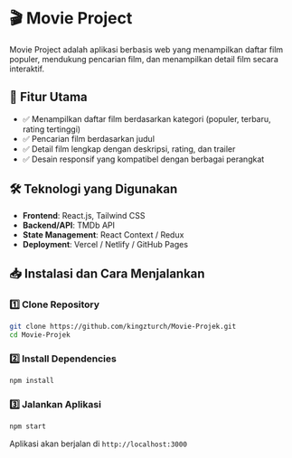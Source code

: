 # 🎬 Movie Project

Movie Project adalah aplikasi berbasis web yang menampilkan daftar film populer, mendukung pencarian film, dan menampilkan detail film secara interaktif.

## 🚀 Fitur Utama

- ✅ Menampilkan daftar film berdasarkan kategori (populer, terbaru, rating tertinggi)
- ✅ Pencarian film berdasarkan judul
- ✅ Detail film lengkap dengan deskripsi, rating, dan trailer
- ✅ Desain responsif yang kompatibel dengan berbagai perangkat

## 🛠 Teknologi yang Digunakan

- **Frontend**: React.js, Tailwind CSS
- **Backend/API**: TMDb API 
- **State Management**: React Context / Redux 
- **Deployment**: Vercel / Netlify / GitHub Pages

## 📥 Instalasi dan Cara Menjalankan

### 1️⃣ Clone Repository
```bash
git clone https://github.com/kingzturch/Movie-Projek.git
cd Movie-Projek
```

### 2️⃣ Install Dependencies
```bash
npm install
```

### 3️⃣ Jalankan Aplikasi
```bash
npm start
```
Aplikasi akan berjalan di `http://localhost:3000`